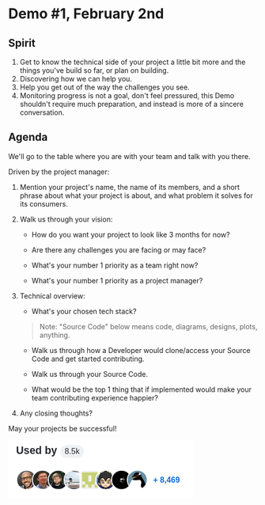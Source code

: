 # Demo #1, February 2nd

## Spirit

1. Get to know the technical side of your project
   a little bit more
   and the things you've build so far,
   or plan on building.
1. Discovering how we can help you.
1. Help you get out of the way the challenges you see.
1. Monitoring progress is not a goal,
   don't feel pressured,
   this Demo shouldn't require much preparation,
   and instead is more of a sincere conversation.

## Agenda

We'll go to the table where you are with your team
and talk with you there.

Driven by the project manager:

1. Mention your project's name,
   the name of its members,
   and a short phrase about what your project is about,
   and what problem it solves for its consumers.

1. Walk us through your vision:

   - How do you want your project to look like 3 months for now?

   - Are there any challenges you are facing or may face?

   - What's your number 1 priority as a team right now?
   - What's your number 1 priority as a project manager?

1. Technical overview:

   - What's your chosen tech stack?

   > Note: "Source Code" below means code, diagrams, designs, plots, anything.

   - Walk us through how a Developer
     would clone/access your Source Code
     and get started contributing.

   - Walk us through your Source Code.

   - What would be the top 1 thing that if implemented
     would make your team contributing experience happier?

1. Any closing thoughts?
<!--

The spirit of this demo is to:

1. Allow each project to show the things they have worked on
   and receive feedback from other members of the club.

   We'll be your beta testers once there is something to test!
   And this initial feedback and market validation
   will hopefully help you shape a better project.

1. See the approaches that other teams took when building their project.

   So for instance, if your team is a web app,
   you'll be able to see firsthand how other teams work
   on a mobile app, robotics project, browser extension, etc,
   while also allowing them to learn about how you are building a web app.

1. Hear each team's challenges and experiences
   while working in their specific domain,
   using their chosen tech stack, and so on,
   allowing you to learn from other people's experiences.

## Guidelines

To make the most out of the demos,
please follow the following guidelines:

1. Mention your project's name,
   the name of its members,
   and a short phrase about what your project is about,
   and what problem it solves for its consumers.

   There is no need to be super-specific,
   but it’s useful to think
   that this demo can be the first point of contact
   for a new user with your project.
   we want you to be able to perfect this initial pitch.

   Please keep it simple.
   For example: “Hi there! This is Kevin from the TodoApp team.
   TodoApp is a mobile application that helps people
   keep track of the tasks they have to do
   in a friendly way so that they never forget them”.

1. For each of the things you have worked on so far
   but without including what you demoed in the previous month:

   1. Start by mentioning the purpose of what you have worked on so far
      and how it fits in the big picture.

      For example:
      “In this cycle we wanted our users to be able
      to customize the theme in the application.”

   1. Mention the why.

      For example: “Many of our users spend a lot of time using screens
      and we wanted to help them reduce eye strain by using a Dark theme.
      If you are one of those users who prefer a light theme,
      no worries,
      we have you covered:
      the theme choice is completely up to you.”.

   1. Walk the users through the tangible changes.

      For example: “To configure the theme, please click on your profile, scroll down to the end of the page, and check the theme of your preference.”

      Make sure you walk a user through your project as you are talking,
      you can show a live version of the functionality of your project,
      or you can show recordings or images.

   1. Repeat for each of the other things you worked on.

1. Mention what's in your [RoadMap](../roadmap/) for the next months.
   This is an awesome opportunity to get them excited for what's to come
   and also to get some early feedback/market validation
   even before starting with the implementation.

1. Make a close,
   you can remember users how to start using your project and
   where to provide feedback (GitHub issues for example),
   and maybe encourage them to click
   on the "star" button of your project repository.
   -->

May your projects be successful!

![Used By Many People](../used-by.png)
